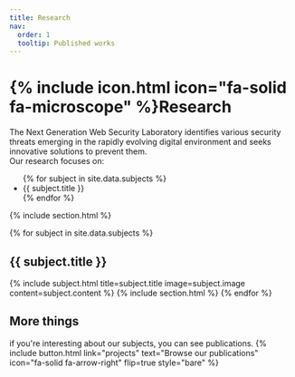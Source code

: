 ```yaml
---
title: Research
nav:
  order: 1
  tooltip: Published works
---
```


# {% include icon.html icon="fa-solid fa-microscope" %}Research

<div>
The Next Generation Web Security Laboratory identifies various security threats emerging in the rapidly evolving digital environment and seeks innovative solutions to prevent them.

</div>

<span>
Our research focuses on:
</span>

<ul>
  {% for subject in site.data.subjects %}
    <li>{{ subject.title }}</li>
  {% endfor %}
</ul>


{% include section.html %}

{% for subject in site.data.subjects %}
  <h2>{{ subject.title }}</h2>
  {% include subject.html title=subject.title image=subject.image content=subject.content %}
  {% include section.html %}
{% endfor %}

## More things
if you're interesting about our subjects, you can see publications.
{%
  include button.html
  link="projects"
  text="Browse our publications"
  icon="fa-solid fa-arrow-right"
  flip=true
  style="bare"
%}




